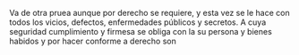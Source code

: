 Va de otra pruea aunque por derecho se requiere, y esta vez se le hace con todos los vicios, defectos, enfermedades públicos y secretos. A cuya seguridad cumplimiento y firmesa se obliga con la su persona y bienes habidos y por hacer conforme a derecho son
